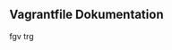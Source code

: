 Vagrantfile Dokumentation
-----------------------------
fgv trg
<!--stackedit_data:
eyJoaXN0b3J5IjpbLTk5MTYzMzg0LC03NTA3MTU5MjJdfQ==
-->